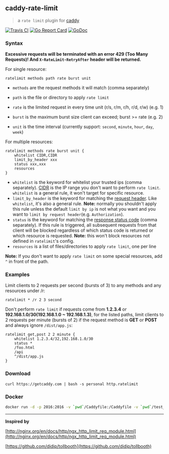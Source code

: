## caddy-rate-limit
>a `rate limit` plugin for [caddy](https://caddyserver.com/)

[![Travis CI](https://img.shields.io/travis/xuqingfeng/caddy-rate-limit/master.svg?style=flat-square)](https://travis-ci.org/xuqingfeng/caddy-rate-limit)
[![Go Report Card](https://goreportcard.com/badge/github.com/xuqingfeng/caddy-rate-limit?style=flat-square)](https://goreportcard.com/report/github.com/xuqingfeng/caddy-rate-limit)
[![GoDoc](https://img.shields.io/badge/godoc-reference-blue.svg?style=flat-square)](https://godoc.org/github.com/xuqingfeng/caddy-rate-limit)

### Syntax

**Excessive requests will be terminated with an error 429 (Too Many Requests)! And `X-RateLimit-RetryAfter` header will be returned.**

For single resource:

```
ratelimit methods path rate burst unit
```

- `methods` are the request methods it will match (comma separately)

- `path` is the file or directory to apply `rate limit`

- `rate` is the limited request in every time unit (r/s, r/m, r/h, r/d, r/w) (e.g. 1)

- `burst` is the maximum burst size client can exceed; burst >= rate (e.g. 2)

- `unit` is the time interval (currently support: `second`, `minute`, `hour`, `day`, `week`)

For multiple resources:

```
ratelimit methods rate burst unit {
    whitelist CIDR,CIDR
    limit_by_header xxx
    status xxx,xxx
    resources
}
```

- `whitelist` is the keyword for whitelist your trusted ips (comma separately). [CIDR](https://en.wikipedia.org/wiki/Classless_Inter-Domain_Routing) is the IP range you don't want to perform `rate limit`. `whitelist` is a general rule, it won't target for specific resource.
- `limit_by_header` is the keyword for matching the [request header](https://en.wikipedia.org/wiki/List_of_HTTP_header_fields#Request_fields). Like `whitelist`, it's also a general rule.
**Note:** normally you shouldn't apply this rule unless the default `limit by ip` is not what you want and you want to `limit by request header`(e.g. `Authorization`).
- `status` is the keyword for matching the [response status code](https://en.wikipedia.org/wiki/List_of_HTTP_status_codes) (comma separately).
If this rule is triggered, all subsequent requests from that client will be blocked regardless of which status code is returned or which resource is requested.
**Note:** this won't block resources not defined in `ratelimit`'s config.
- `resources` is a list of files/directories to apply `rate limit`, one per line

**Note:** If you don't want to apply `rate limit` on some special resources, add `^` in front of the path.


### Examples

Limit clients to 2 requests per second (bursts of 3) to any methods and any resources under /r:

```
ratelimit * /r 2 3 second
```

Don't perform `rate limit` if requests come from **1.2.3.4** or **192.168.1.0/30(192.168.1.0 ~ 192.168.1.3)**, for the listed paths, limit clients to 2 requests per minute (bursts of 2) if the request method is **GET** or **POST** and always ignore `/dist/app.js`:

```
ratelimit get,post 2 2 minute {
    whitelist 1.2.3.4/32,192.168.1.0/30
    status *
    /foo.html
    /api
    ^/dist/app.js
}
```

### Download

`curl https://getcaddy.com | bash -s personal http.ratelimit`

### Docker

```bash
docker run -d -p 2016:2016 -v `pwd`/Caddyfile:/Caddyfile -v `pwd`/test_site:/test_site --name ratelimit xuqingfeng/caddy-rate-limit
```

---

**Inspired by**

[http://nginx.org/en/docs/http/ngx_http_limit_req_module.html](http://nginx.org/en/docs/http/ngx_http_limit_req_module.html)

[https://github.com/didip/tollbooth](https://github.com/didip/tollbooth)
